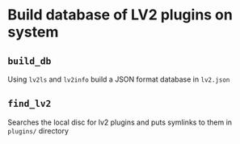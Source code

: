# Build database of LV2 plugins on system

## `build_db`

Using `lv2ls` and `lv2info` build a JSON format database in `lv2.json`

## `find_lv2`

Searches the local disc for lv2 plugins and puts symlinks to them in `plugins/` directory 
